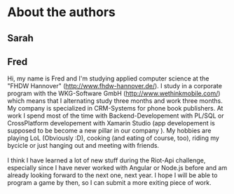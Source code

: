 # About the authors

## Sarah

## Fred
Hi,
my name is Fred and I'm studying applied computer science at the "FHDW Hannover" (http://www.fhdw-hannover.de/). I study in a corporate program with the WKG-Software GmbH  (http://www.wethinkmobile.com/) which means that I alternating study three months and work three months. My company is specialized in CRM-Systems for phone book publishers. At work I spend most of the time with Backend-Developement with PL/SQL or CrossPlatform developement with Xamarin Studio (app developement is supposed to be become a new pillar in our company ). My hobbies are playing LoL (Obviously :D), cooking (and eating of course, too), riding my bycicle or just hanging out and meeting with friends.
<br> <br>
I think I have learned a lot of new stuff during the Riot-Api challenge, especially since I have never worked with Angular or Node.js before and am already looking forward to the next one, next year. I hope I will be able to program a game by then, so I can submit a more exiting piece of work.
